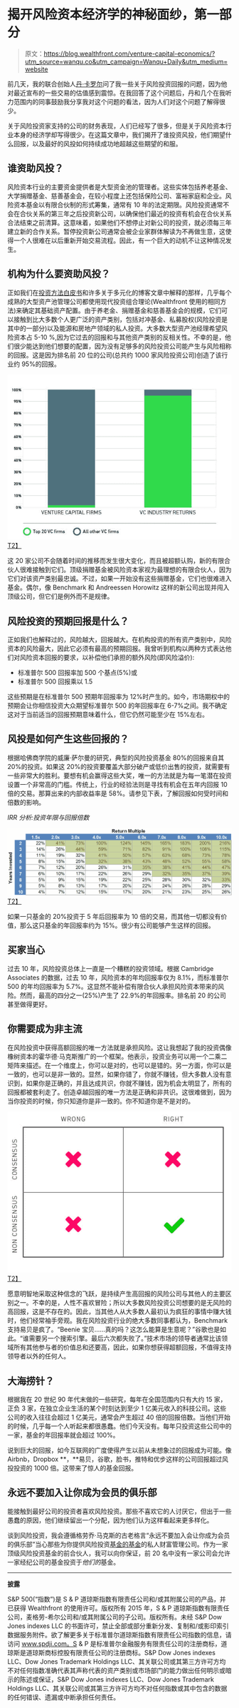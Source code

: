 # 揭开风险资本经济学的神秘面纱，第一部分

> 原文：<https://blog.wealthfront.com/venture-capital-economics/?utm_source=wanqu.co&utm_campaign=Wanqu+Daily&utm_medium=website>

前几天，我的联合创始人[丹·卡罗尔](https://www.wealthfront.com/management)问了我一些关于风险投资回报的问题，因为他对最近宣布的一些交易的估值感到震惊。在我回答了这个问题后，丹和几个在我听力范围内的同事鼓励我分享我对这个问题的看法，因为人们对这个问题了解得很少。

关于风险投资家支持的公司的财务表现，人们已经写了很多，但是关于风险资本行业本身的经济学却写得很少。在这篇文章中，我们揭开了谁投资风投，他们期望什么回报，以及最好的风投如何持续成功地超越这些期望的和服。

## 谁资助风投？

风险资本行业的主要资金提供者是大型资金池的管理者。这些实体包括养老基金、大学捐赠基金、慈善基金会，在较小程度上还包括保险公司、富裕家庭和企业。风险资本基金以有限合伙制的形式筹集，通常有 10 年的法定期限。风险投资通常不会在合伙关系的第三年之后投资新公司，以确保他们最近的投资有机会在合伙关系合法结束之前清算。这意味着，如果他们不想停止对新公司的投资，就必须每三年建立新的合作关系。暂停投资新公司通常会被企业家群体解读为不再做生意，这使得一个人很难在以后重新开始交易流程。因此，有一个巨大的动机不让这种情况发生。

## 机构为什么要资助风投？

正如我们在[投资方法白皮书](https://research.wealthfront.com/whitepapers/investment-methodology/)和许多关于多元化的博客文章中解释的那样，几乎每个成熟的大型资产池管理公司都使用现代投资组合理论(Wealthfront 使用的相同方法)来确定其基础资产配置。由于养老金、捐赠基金和慈善基金会的规模，它们可以接触到比大多数个人更广泛的资产类别，包括对冲基金、私募股权(风险投资是其中的一部分)以及能源和房地产领域的私人投资。大多数大型资产池经理希望风险资本占 5-10 %,因为它过去的回报和与其他资产类别的反相关性。不幸的是，他们很少能达到他们想要的配置，因为没有足够多的风险投资公司能产生与风险相称的回报。这是因为排名前 20 位的公司(总共约 1000 家风险投资公司)创造了该行业约 95%的回报。

[![VC_Firms2_whiteback](img/ee6184823f070b89f01b612c0e120842.png)T2】](https://www.wealthfront.com/blog/wp-content/uploads/2014/06/VC_Firms2_whiteback.jpg)

这 20 家公司不会随着时间的推移而发生很大变化，而且被超额认购，新的有限合伙人很难接触到它们。顶级捐赠基金被风险资本家视为最理想的有限合伙人，因为它们对该资产类别最忠诚。不过，如果一开始没有这些捐赠基金，它们也很难进入基金。偶尔，像 Benchmark 和 Andreessen Horowitz 这样的新公司出现并闯入顶级公司，但它们是例外而不是规律。

## 风险投资的预期回报是什么？

正如我们也解释过的，风险越大，回报越大。在机构投资的所有资产类别中，风险资本的风险最大，因此它必须有最高的预期回报。我曾听到机构以两种方式表达他们对风险资本回报的要求，以补偿他们承担的额外风险(即风险溢价):

*   标准普尔 500 回报率加 500 个基点(5%)或
*   标准普尔 500 回报乘以 1.5

这些预期是在标准普尔 500 预期年回报率为 12%时产生的。如今，市场期权中的预期会让你相信投资大众期望标准普尔 500 的年回报率在 6-7%之间。我不确定这对于当前适当的回报预期意味着什么，但它仍然可能至少在 15%左右。

## 风投是如何产生这些回报的？

根据哈佛商学院的威廉·萨尔曼的研究，典型的风险投资基金 80%的回报来自其 20%的投资。如果这 20%的投资要覆盖大部分破产或低价出售的投资，就需要有一些非常大的胜利。要想有机会赢得这些大奖，唯一的方法就是为每一笔潜在投资设置一个非常高的门槛。传统上，行业的经验法则是寻找有机会在五年内回报 10 倍的交易。那算出来的内部收益率是 58%。请参见下表，了解回报如何受时间和倍数的影响。

*IRR 分析:投资年限与回报倍数*

[![ReturnRates_2014_06_19](img/30d3d3b4b2acb68d8f2b56063989b394.png)T2】](https://www.wealthfront.com/blog/wp-content/uploads/2014/06/ReturnRates_2014_06_19.jpg)

如果一只基金的 20%投资于 5 年后回报率为 10 倍的交易，而其他一切都没有价值，那么这只基金的年回报率约为 15%。很少有公司能够产生这样的回报。

## 买家当心

过去 10 年，风险投资总体上一直是一个糟糕的投资领域。根据 Cambridge Associates 的数据，过去 10 年，风险资本的年均回报率仅为 8.1%，而标准普尔 500 的年均回报率为 5.7%。这显然不能补偿有限合伙人承担风险资本带来的风险。然而，最高的四分之一(25%)产生了 22.9%的年回报率。排名前 20 的公司甚至做得更好。

## 你需要成为非主流

在风险投资中获得高额回报的唯一方法就是承担风险。这让我想起了我的投资偶像橡树资本的霍华德·马克斯推广的一个框架。他表示，投资业务可以用一个二乘二矩阵来描述。在一个维度上，你可以是对的，也可以是错的。另一方面，你可以是一致的，也可以是非一致的。显然，如果你错了，你就不赚钱，但大多数人没有意识到，如果你是正确的，并且达成共识，你就不赚钱，因为机会太明显了，所有的回报都被套利走了。创造卓越回报的唯一方法是正确和非共识。这很难做到，因为当你投资的时候，你只知道你是非一致的。你不知道你是不是对的。

[![MarksMatrixCorrect](img/f0f32af066bd41015cffb455b44aa919.png)T2】](https://www.wealthfront.com/blog/wp-content/uploads/2014/06/MarksMatrixCorrect.jpg)

愿意明智地采取这种信念的飞跃，是持续产生高回报的风险公司与其他人的主要区别之一。不幸的是，人性不喜欢冒险；所以大多数风险投资公司想要的是无风险的高回报，这是不存在的。因此，当其他人从大多数人最初认为疯狂的事情中赚大钱时，他们经常袖手旁观。我在风险投资行业的绝大多数同事都认为，Benchmark 支持易贝是疯了。“Beenie 宝贝……真的吗？这怎么能算是生意呢？”谷歌也是如此。“谁需要另一个搜索引擎。最后六次都失败了。”技术市场的领导者通常比该领域所有其他参与者的价值总和还要高，因此，如果你想获得超额回报，不值得支持领导者以外的任何人。

## 大海捞针？

根据我在 20 世纪 90 年代末做的一些研究，每年在全国范围内只有大约 15 家，正负 3 家，在独立企业生活的某个时刻达到至少 1 亿美元收入的科技公司。这些公司的收入往往会超过 1 亿美元，通常会产生超过 40 倍的回报倍数。当他们开始的时候，几乎每一个人听起来都很愚蠢。他们今天没有。每年只投资这些公司中的一家，基金的年回报率就会超过 100%。

说到巨大的回报，如今互联网的广度使得产生以前从未想象过的回报成为可能。像Airbnb，Dropbox **，**易贝，谷歌，脸书，推特和优步这样的公司回报超过风投投资的 1000 倍。这带来了惊人的基金回报。

## 永远不要加入让你成为会员的俱乐部

能接触到最好公司的投资者喜欢风险投资。那些不喜欢它的人讨厌它，但出于一些愚蠢的原因，他们继续留出一个分配，因为他们认为这样看起来更多样化。

谈到风险投资，我会遵循格劳乔·马克斯的古老格言“永远不要加入会让你成为会员的俱乐部”当心那些为你提供风险投资[基金的基金](http://www.investopedia.com/terms/f/fundsoffunds.asp)的私人财富管理公司。作为一家顶级风险投资基金的前合伙人，我可以向你保证，前 20 名中没有一家公司会允许一家经纪公司的基金投资于*他们的*基金。

* * *

**披露**

S&P 500(“指数”)是 S & P 道琼斯指数有限责任公司和/或其附属公司的产品，并已获得 Wealthfront 的使用许可。版权所有 2015 年，S & P 道琼斯指数有限责任公司，麦格劳-希尔公司和/或其附属公司的子公司。版权所有。未经 S&P Dow Jones indexes LLC 的书面许可，禁止全部或部分重新分发、复制和/或影印索引数据服务附件。欲了解更多关于标准普尔道琼斯指数有限责任公司指数的信息，请访问 www.spdji.com。S & P 是标准普尔金融服务有限责任公司的注册商标，道琼斯是道琼斯商标控股有限责任公司的注册商标。S&P Dow Jones indexes LLC、Dow Jones Trademark Holdings LLC、其关联公司或其第三方许可方均不对任何指数准确代表其声称代表的资产类别或市场部门的能力做出任何明示或暗示的陈述或保证，S&P Dow Jones indexes LLC、Dow Jones Trademark Holdings LLC、其关联公司或其第三方许可方均不对任何指数或其中包含的数据的任何错误、遗漏或中断承担任何责任。